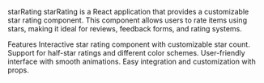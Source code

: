 starRating
starRating is a React application that provides a customizable star rating component. This component allows users to rate items using stars, making it ideal for reviews, feedback forms, and rating systems.

Features
Interactive star rating component with customizable star count.
Support for half-star ratings and different color schemes.
User-friendly interface with smooth animations.
Easy integration and customization with props.
